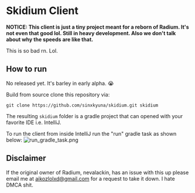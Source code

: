 # Skidium Client
**NOTICE: This client is just a tiny project meant for a reborn of Radium. It's not even that good lol. Still in heavy development. Also we don't talk about why the speeds are like that.**

This is so bad rn. Lol.

## How to run
No released yet. It's barley in early alpha. 😭

Build from source clone this repository via:
```shell
git clone https://github.com/sinxkyuna/skidium.git skidium
```
The resulting `skidium` folder is a gradle project that can opened with your favorite IDE i.e. IntelliJ. 

To run the client from inside IntelliJ run the "run" gradle task as shown below: 
![run_gradle_task.png](screenshots/run_gradle_task.png)
## Disclaimer
If the original owner of Radium, nevalackin, has an issue with this up please email me at aikozlolxd@gmail.com for a request to take it down. I hate DMCA shit.
